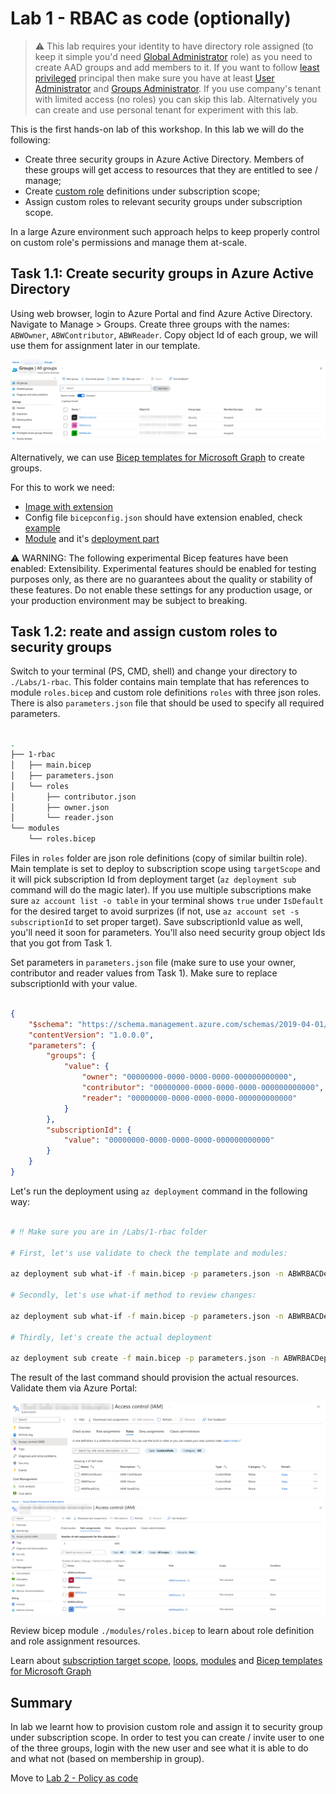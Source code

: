# Lab 1 - RBAC as code (optionally)

> ⚠️ This lab requires your identity to have directory role assigned (to keep it simple you'd need [Global Administrator](https://learn.microsoft.com/azure/active-directory/roles/permissions-reference?wt.mc_id=MVP_387222#global-administrator) role) as you need to create AAD groups and add members to it. If you want to follow [least privileged](https://learn.microsoft.com/azure/active-directory/roles/delegate-by-task?wt.mc_id=MVP_387222) principal then make sure you have at least [User Administrator](https://learn.microsoft.com/azure/active-directory/roles/permissions-reference#user-administrator?wt.mc_id=MVP_387222) and [Groups Administrator](https://learn.microsoft.com/azure/active-directory/roles/permissions-reference?wt.mc_id=MVP_387222#groups-administrator). If you use company's tenant with limited access (no roles) you can skip this lab. Alternatively you can create and use personal tenant for experiment with this lab.

This is the first hands-on lab of this workshop. In this lab we will do the following:

* Create three security groups in Azure Active Directory. Members of these groups will get access to resources that they are entitled to see / manage;
* Create [custom role](https://learn.microsoft.com/azure/role-based-access-control/custom-roles?wt.mc_id=MVP_387222) definitions under subscription scope;
* Assign custom roles to relevant security groups under subscription scope.

In a large Azure environment such approach helps to keep properly control on custom role's permissions and manage them at-scale.

## Task 1.1: Create security groups in Azure Active Directory

Using web browser, login to Azure Portal and find Azure Active Directory. Navigate to Manage > Groups. Create three groups with the names: `ABWOwner`, `ABWContributor`, `ABWReader`. Copy object Id of each group, we will use them for assignment later in our template.

![Azure AD groups objectId](../.attachments/1-aad-groups-objectid.png)

Alternatively, we can use [Bicep templates for Microsoft Graph](https://learn.microsoft.com/en-us/graph/templates?wt.mc_id=MVP_387222) to create groups.

For this to work we need:

* [Image with extension](https://mcr.microsoft.com/en-us/catalog?search=microsoftgraph&type=partial)
* Config file `bicepconfig.json` should have extension enabled, check [example](/Labs/modules/bicepconfig.json)
* [Module](/Labs/modules/graph.bicep) and it's [deployment part](/Labs/1-rbac/graph/main.bicep)

⚠️ WARNING: The following experimental Bicep features have been enabled: Extensibility. Experimental features should be enabled for testing purposes only, as there are no guarantees about the quality or stability of these features. Do not enable these settings for any production usage, or your production environment may be subject to breaking.

## Task 1.2: reate and assign custom roles to security groups

Switch to your terminal (PS, CMD, shell) and change your directory to `./Labs/1-rbac`. This folder contains main template that has references to module `roles.bicep` and custom role definitions `roles` with three json roles. There is also `parameters.json` file that should be used to specify all required parameters.

```bash

.
├── 1-rbac
│   ├── main.bicep
│   ├── parameters.json
│   └── roles
│       ├── contributor.json
│       ├── owner.json
│       └── reader.json
└── modules
    └── roles.bicep

```

Files in `roles` folder are json role definitions (copy of similar builtin role). Main template is set to deploy to subscription scope using `targetScope` and it will pick subscription Id from deployment target (`az deployment sub` command will do the magic later). If you use multiple subscriptions make sure `az account list -o table` in your terminal shows `true` under `IsDefault` for the desired target to avoid surprizes (if not, use `az account set -s subscriptionId` to set proper target). Save subscriptionId value as well, you'll need it soon for parameters. You'll also need security group object Ids that you got from Task 1.

Set parameters in `parameters.json` file (make sure to use your owner, contributor and reader values from Task 1). Make sure to replace subscriptionId with your value. 

```json

{
    "$schema": "https://schema.management.azure.com/schemas/2019-04-01/deploymentParameters.json#",
    "contentVersion": "1.0.0.0",
    "parameters": {
        "groups": {
            "value": {
                "owner": "00000000-0000-0000-0000-000000000000",
                "contributor": "00000000-0000-0000-0000-000000000000",
                "reader": "00000000-0000-0000-0000-000000000000"
            }
        },
        "subscriptionId": {
            "value": "00000000-0000-0000-0000-000000000000"
        }
    }
}

```

Let's run the deployment using `az deployment` command in the following way:

```bash

# ‼️ Make sure you are in /Labs/1-rbac folder

# First, let's use validate to check the template and modules:

az deployment sub what-if -f main.bicep -p parameters.json -n ABWRBACDeployment

# Secondly, let's use what-if method to review changes: 

az deployment sub what-if -f main.bicep -p parameters.json -n ABWRBACDeployment

# Thirdly, let's create the actual deployment

az deployment sub create -f main.bicep -p parameters.json -n ABWRBACDeployment


```

The result of the last command should provision the actual resources. Validate them via Azure Portal:

![RBAC - IAM roles](../.attachments/1-rbac-iam-roles.png)
![RBAC - IAM role assignments](../.attachments/1-rbac-iam-role-assignment.png)

Review bicep module `./modules/roles.bicep` to learn about role definition and role assignment resources. 

Learn about [subscription target scope](https://learn.microsoft.com/azure/azure-resource-manager/bicep/deploy-to-subscription?tabs=azure-cli?wt.mc_id=MVP_387222), [loops](https://learn.microsoft.com/azure/azure-resource-manager/bicep/loops?wt.mc_id=MVP_387222), [modules](https://learn.microsoft.com/azure/azure-resource-manager/bicep/modules?wt.mc_id=MVP_387222) and [Bicep templates for Microsoft Graph](https://learn.microsoft.com/en-us/graph/templates/)

## Summary

In lab we learnt how to provision custom role and assign it to security group under subscription scope. In order to test you can create / invite user to one of the three groups, login with the new user and see what it is able to do and what not (based on membership in group).

Move to [Lab 2 - Policy as code](2-Policy-as-code.md)
